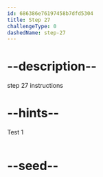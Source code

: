 ```yaml
---
id: 686386e76197458b7dfd5304
title: Step 27
challengeType: 0
dashedName: step-27
---
```


# --description--

step 27 instructions

# --hints--

Test 1

```js

```

# --seed--